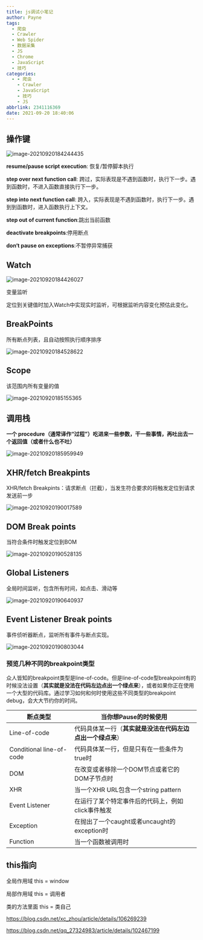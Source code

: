 ```yaml
---
title: js调试小笔记
author: Payne
tags:
  - 爬虫
  - Crawler
  - Web Spider
  - 数据采集
  - JS
  - Chrome
  - JavaScript
  - 技巧
categories:
  - - 爬虫
    - Crawler
    - JavaScript
    - 技巧
    - JS
abbrlink: 2341116369
date: 2021-09-20 18:40:06
---
```


## 操作键

![image-20210920184244435](https://tva1.sinaimg.cn/large/008i3skNgy1guna6e3v4wj60bm01imwy02.jpg)



**resume/pause script execution**: 恢复/暂停脚本执行

**step over next function call**: 跨过，实际表现是不遇到函数时，执行下一步。遇到函数时，不进入函数直接执行下一步。

**step into next function call**: 跨入，实际表现是不遇到函数时，执行下一步。遇到到函数时，进入函数执行上下文。

**step out of current function**:跳出当前函数

**deactivate breakpoints**:停用断点

**don‘t pause on exceptions**:不暂停异常捕获



## Watch

![image-20210920184426027](https://tva1.sinaimg.cn/large/008i3skNgy1guna86ju6bj6042016gld02.jpg)

变量监听

定位到关键值时加入Watch中实现实时监听，可根据监听内容变化预估此变化。

## BreakPoints

所有断点列表，且自动按照执行顺序排序

![image-20210920184528622](https://tva1.sinaimg.cn/large/008i3skNgy1guna98mrchj60jm082mxp02.jpg)



## Scope

该范围内所有变量的值

![image-20210920185155365](https://tva1.sinaimg.cn/large/008i3skNgy1gunafyd9hhj60kc0mc40502.jpg)

## 调用栈

**一个 procedure（通常译作“过程”）吃进来一些参数，干一些事情，再吐出去一个返回值（或者什么也不吐）**

![image-20210920185959949](https://tva1.sinaimg.cn/large/008i3skNgy1gunaocua19j60co02m3ye02.jpg)



## XHR/fetch Breakpints

XHR/fetch Breakpints：请求断点（拦截），当发生符合要求的将触发定位到请求发送前一步

![image-20210920190017589](https://tva1.sinaimg.cn/large/008i3skNgy1gunaonikx8j60kw03kaa902.jpg)

## DOM Break points

当符合条件时触发定位到BOM

![image-20210920190528135](https://tva1.sinaimg.cn/large/008i3skNgy1gunau1dh9bj60ay038q2y02.jpg)

## Global Listeners

全局时间监听，包含所有时间，如点击、滑动等

![image-20210920190640937](https://tva1.sinaimg.cn/large/008i3skNgy1gunavas820j60g80ect9a02.jpg)

## Event Listener Break points

事件侦听器断点，监听所有事件与断点实现。

![image-20210920190803044](https://tva1.sinaimg.cn/large/008i3skNgy1gunawqe43pj60gw0nyjsk02.jpg)



### 预览几种不同的breakpoint类型

众人皆知的breakpoint类型是line-of-code。但是line-of-code型breakpoint有的时候没法设置（**其实就是没法在代码左边点出一个绿点来**），或者如果你正在使用一个大型的代码库。通过学习如何和何时使用这些不同类型的breakpoint debug，会大大节约你的时间。

| 断点类型                 | 当你想Pause的时候使用                                      |
| ------------------------ | ---------------------------------------------------------- |
| Line-of-code             | 代码具体某一行（**其实就是没法在代码左边点出一个绿点来**） |
| Conditional line-of-code | 代码具体某一行，但是只有在一些条件为true时                 |
| DOM                      | 在改变或者移除一个DOM节点或者它的DOM子节点时               |
| XHR                      | 当一个XHR URL包含一个string pattern                        |
| Event Listener           | 在运行了某个特定事件后的代码上，例如click事件触发          |
| Exception                | 在抛出了一个caught或者uncaught的exception时                |
| Function                 | 当一个函数被调用时                                         |

## this指向

全局作用域 this = window 

局部作用域 this = 调用者 

类的方法里面 this = 类自己



https://blog.csdn.net/xc_zhou/article/details/106269239

https://blog.csdn.net/qq_27324983/article/details/102467199
